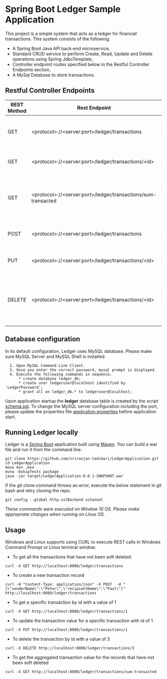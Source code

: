 # Spring Boot Ledger Sample Application 

This project is a simple system that acts as a ledger for financial transactions. This system consists of the following:
* A Spring Boot Java API back-end microservice,
* Standard CRUD service to perform Create, Read, Update and Delete operations using Spring JdbcTemplate,
* Controller endpoint routes specified below in the Restful Controller Endpoints section,
* A MySql Database to store transactions.

##  Restful Controller Endpoints

REST Method | Rest Endpoint | Endpoint Description
------------ | ------------- | -------------------
GET | \<protocol\>:\/\/\<server:port\>/ledger/transactions | Get all transactions that are not soft deleted.
GET | \<protocol\>:\/\/\<server:port\>/ledger/transactions/\<id\> | Get a specific transaction record.
GET | \<protocol\>:\/\/\<server:port\>/ledger/transactions/sum-transacted | Calculate sum of all transaction values that have not been soft deleted.
POST | \<protocol\>:\/\/\<server:port\>/ledger/transactions | Create a new transaction record.
PUT | \<protocol\>:\/\/\<server:port\>/ledger/transactions/\<id\> | Update the transaction value for a record.
DELETE | \<protocol\>:\/\/\<server:port\>/ledger/transactions/\<id\> | Update the soft delete flag for the transaction record without actually deleting it.

## Database configuration

In its default configuration, Ledger uses MySQL database. Please make sure MySQL Server and MySQL Shell is installed.

```
  1. Open MySQL Command Line Client. 
  2. Once you enter the correct password, mysql prompt is displayed.
  4. Execute the following commands in sequence.
      * create database ledger_db;
      * create user ledgeruser@localhost identified by 'LedgerPassword';
      * grant all on ledger_db.* to ledgeruser@localhost;
```
Upon application startup the **ledger** database table is created by the script [schema.sql](https://github.com/sriranjan-tadimari/LedgerApplication/blob/main/src/main/resources/schema.sql).
To change the MySQL server configuration including the port, please update the properties file  [application.properties](https://github.com/sriranjan-tadimari/LedgerApplication/blob/main/src/main/resources/application.properties) before application start.

## Running Ledger locally
Ledger is a [Spring Boot](https://spring.io/guides/gs/spring-boot) application built using [Maven](https://spring.io/guides/gs/maven/). You can build a war file and run it from the command line.
```
git clone https://github.com/sriranjan-tadimari/LedgerApplication.git
cd LedgerApplication
move mvn .mvn 
mvnw -DskipTests package
java -jar target/LedgerApplication-0.0.1-SNAPSHOT.war
```

If the git clone command throws an error, execute the below statement in git bash and retry cloning the repo.
```
git config --global http.sslBackend schannel
```
_These commands were executed on Window 10 OS. Please make appropriate changes when running on Linux OS._

## Usage

Windows and Linux supports using CURL to execute REST calls in Windows Command Prompt or Linux terminal window.

* To get all the transactions that have not been soft deleted:
```
curl -X GET http://localhost:8080/ledger/transactions
```
* To create a new transaction record
```
curl -H "Content-Type: application/json" -X POST  -d "{\"senderName\":\"Peter\",\"recipientName\":\"Paul\"}" http://localhost:8080/ledger/transactions
```
* To get a specific transaction by id with a value of 1
```
curl -X GET http://localhost:8080/ledger/transactions/1
```
* To update the transaction value for a specific transaction with id of 1 
```
curl -X PUT http://localhost:8080/ledger/transactions/1
```
* To delete the transaction by id with a value of 3
```
curl -X DELETE http://localhost:8080/ledger/transactions/3
```
* To get the aggregated transaction value for the records that have not been soft deleted
```
curl -X GET http://localhost:8080/ledger/transactions/sum-transacted
```
